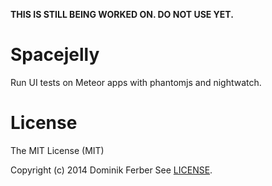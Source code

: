 **THIS IS STILL BEING WORKED ON. DO NOT USE YET.**

# Spacejelly
Run UI tests on Meteor apps with phantomjs and nightwatch.


# License
The MIT License (MIT)

Copyright (c) 2014 Dominik Ferber See [LICENSE](/LICENSE).